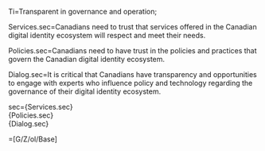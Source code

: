 Ti=Transparent in governance and operation;

Services.sec=Canadians need to trust that services offered in the Canadian digital identity ecosystem will respect and meet their needs. 

Policies.sec=Canadians need to have trust in the policies and practices that govern the Canadian digital identity ecosystem.

Dialog.sec=It is critical that Canadians have transparency and opportunities to engage with experts who influence policy and technology regarding the governance of their digital identity ecosystem.

sec={Services.sec}<br>{Policies.sec}<br>{Dialog.sec}

=[G/Z/ol/Base]

